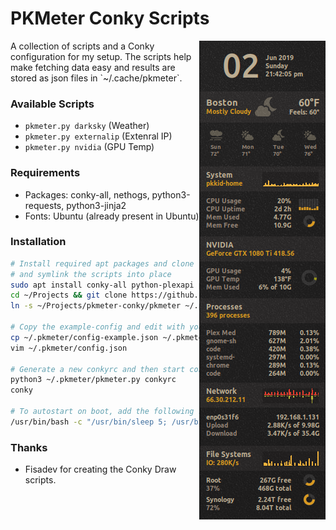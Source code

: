 # PKMeter Conky Scripts
<img align="right" src="preview.png">
A collection of scripts and a Conky configuration for my setup. The scripts help
make fetching data easy and results are stored as json files in `~/.cache/pkmeter`.

### Available Scripts
* `pkmeter.py darksky` (Weather)
* `pkmeter.py externalip` (Extenral IP)
* `pkmeter.py nvidia` (GPU Temp)

### Requirements
* Packages: conky-all, nethogs, python3-requests, python3-jinja2
* Fonts: Ubuntu (already present in Ubuntu)

### Installation
```bash
# Install required apt packages and clone the repo
# and symlink the scripts into place
sudo apt install conky-all python-plexapi python3-requests python3-jinja2
cd ~/Projects && git clone https://github.com/mjs7231/pkmeter-conky.git
ln -s ~/Projects/pkmeter-conky/pkmeter ~/.pkmeter

# Copy the example-config and edit with your desired configuration
cp ~/.pkmeter/config-example.json ~/.pkmeter/config.json
vim ~/.pkmeter/config.json

# Generate a new conkyrc and then start conky
python3 ~/.pkmeter/pkmeter.py conkyrc
conky

# To autostart on boot, add the following startup script
/usr/bin/bash -c "/usr/bin/sleep 5; /usr/bin/conky"
```

### Thanks
* Fisadev for creating the Conky Draw scripts.

